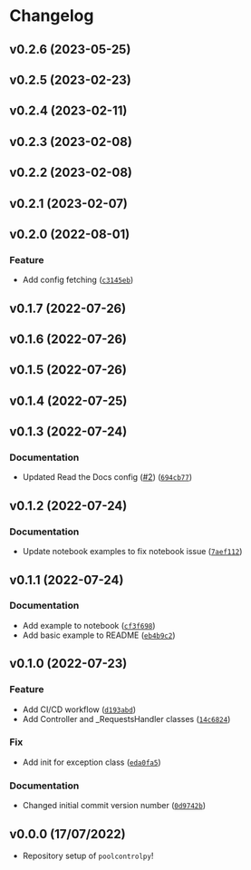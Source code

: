 # Changelog

<!--next-version-placeholder-->

## v0.2.6 (2023-05-25)


## v0.2.5 (2023-02-23)


## v0.2.4 (2023-02-11)


## v0.2.3 (2023-02-08)


## v0.2.2 (2023-02-08)


## v0.2.1 (2023-02-07)


## v0.2.0 (2022-08-01)
### Feature
* Add config fetching ([`c3145eb`](https://github.com/geeto1969/poolcontrolpy/commit/c3145eb4d0bb1aa58b428143aba7bbb7fd18a58b))

## v0.1.7 (2022-07-26)


## v0.1.6 (2022-07-26)


## v0.1.5 (2022-07-26)


## v0.1.4 (2022-07-25)


## v0.1.3 (2022-07-24)
### Documentation
* Updated Read the Docs config ([#2](https://github.com/geeto1969/poolcontrolpy/issues/2)) ([`694cb77`](https://github.com/geeto1969/poolcontrolpy/commit/694cb77a0080369ede8a2528c981a3aa0cd2cf80))

## v0.1.2 (2022-07-24)
### Documentation
* Update notebook examples to fix notebook issue ([`7aef112`](https://github.com/geeto1969/poolcontrolpy/commit/7aef112e52362454413579d380a0de02d6555aca))

## v0.1.1 (2022-07-24)
### Documentation
* Add example to notebook ([`cf3f698`](https://github.com/geeto1969/poolcontrolpy/commit/cf3f698a5434c620dc8e641216f50b5c8cff95e0))
* Add basic example to README ([`eb4b9c2`](https://github.com/geeto1969/poolcontrolpy/commit/eb4b9c2137da46d2735146e0d7750f91b6c713fe))

## v0.1.0 (2022-07-23)
### Feature
* Add CI/CD workflow ([`d193abd`](https://github.com/geeto1969/poolcontrolpy/commit/d193abda97a78b45b2f02178778c76637c6e6f41))
* Add Controller and _RequestsHandler classes ([`14c6824`](https://github.com/geeto1969/poolcontrolpy/commit/14c682444d63f13d812bad11e85a14e3aa573e24))

### Fix
* Add init for exception class ([`eda0fa5`](https://github.com/geeto1969/poolcontrolpy/commit/eda0fa5a026f7d0167fba58b8faf1f52b847a86d))

### Documentation
* Changed initial commit version number ([`0d9742b`](https://github.com/geeto1969/poolcontrolpy/commit/0d9742b3cf5b517bf76e909b51694687792629f2))

## v0.0.0 (17/07/2022)

- Repository setup of `poolcontrolpy`!
